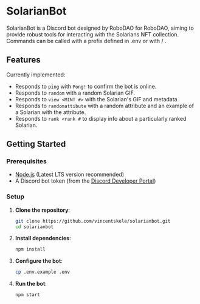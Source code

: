 # SolarianBot

SolarianBot is a Discord bot designed by RoboDAO for RoboDAO, aiming to provide robust tools for interacting with the Solarians NFT collection. Commands can be called with a prefix defined in .env or with / .

## Features

Currently implemented:
- Responds to `ping` with `Pong!` to confirm the bot is online.
- Responds to `random` with a random Solarian GIF.
- Responds to `view <MINT #>` with the Solarian's GIF and metadata.
- Responds to `randomattibute` with a random attribute and an example of a Solarian with the attribute.
- Responds to `rank <rank #` to display info about a particularly ranked Solarian.

## Getting Started

### Prerequisites

- [Node.js](https://nodejs.org/) (Latest LTS version recommended)
- A Discord bot token (from the [Discord Developer Portal](https://discord.com/developers/applications))

### Setup

1. **Clone the repository**:
   ```bash
   git clone https://github.com/vincentskele/solarianbot.git
   cd solarianbot
   ```

2. **Install dependencies**:
   ```bash
   npm install
   ```

3. **Configure the bot**:
   ```bash
   cp .env.example .env
   ```

4. **Run the bot**:
   ```bash
   npm start
   ```

